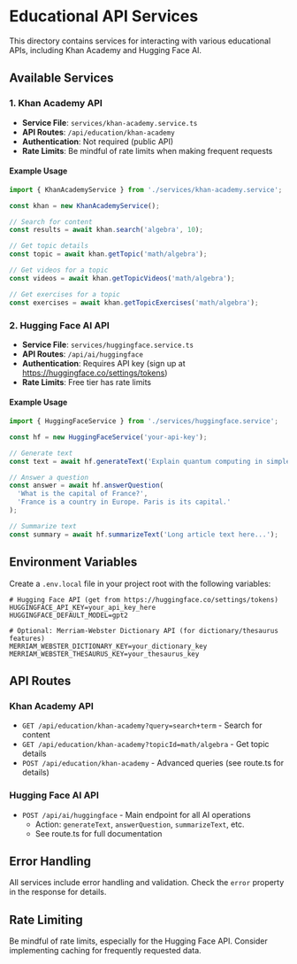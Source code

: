 # Educational API Services

This directory contains services for interacting with various educational APIs, including Khan Academy and Hugging Face AI.

## Available Services

### 1. Khan Academy API
- **Service File**: `services/khan-academy.service.ts`
- **API Routes**: `/api/education/khan-academy`
- **Authentication**: Not required (public API)
- **Rate Limits**: Be mindful of rate limits when making frequent requests

#### Example Usage

```typescript
import { KhanAcademyService } from './services/khan-academy.service';

const khan = new KhanAcademyService();

// Search for content
const results = await khan.search('algebra', 10);

// Get topic details
const topic = await khan.getTopic('math/algebra');

// Get videos for a topic
const videos = await khan.getTopicVideos('math/algebra');

// Get exercises for a topic
const exercises = await khan.getTopicExercises('math/algebra');
```

### 2. Hugging Face AI API
- **Service File**: `services/huggingface.service.ts`
- **API Routes**: `/api/ai/huggingface`
- **Authentication**: Requires API key (sign up at https://huggingface.co/settings/tokens)
- **Rate Limits**: Free tier has rate limits

#### Example Usage

```typescript
import { HuggingFaceService } from './services/huggingface.service';

const hf = new HuggingFaceService('your-api-key');

// Generate text
const text = await hf.generateText('Explain quantum computing in simple terms');

// Answer a question
const answer = await hf.answerQuestion(
  'What is the capital of France?',
  'France is a country in Europe. Paris is its capital.'
);

// Summarize text
const summary = await hf.summarizeText('Long article text here...');
```

## Environment Variables

Create a `.env.local` file in your project root with the following variables:

```env
# Hugging Face API (get from https://huggingface.co/settings/tokens)
HUGGINGFACE_API_KEY=your_api_key_here
HUGGINGFACE_DEFAULT_MODEL=gpt2

# Optional: Merriam-Webster Dictionary API (for dictionary/thesaurus features)
MERRIAM_WEBSTER_DICTIONARY_KEY=your_dictionary_key
MERRIAM_WEBSTER_THESAURUS_KEY=your_thesaurus_key
```

## API Routes

### Khan Academy API

- `GET /api/education/khan-academy?query=search+term` - Search for content
- `GET /api/education/khan-academy?topicId=math/algebra` - Get topic details
- `POST /api/education/khan-academy` - Advanced queries (see route.ts for details)

### Hugging Face AI API

- `POST /api/ai/huggingface` - Main endpoint for all AI operations
  - Action: `generateText`, `answerQuestion`, `summarizeText`, etc.
  - See route.ts for full documentation

## Error Handling

All services include error handling and validation. Check the `error` property in the response for details.

## Rate Limiting

Be mindful of rate limits, especially for the Hugging Face API. Consider implementing caching for frequently requested data.
